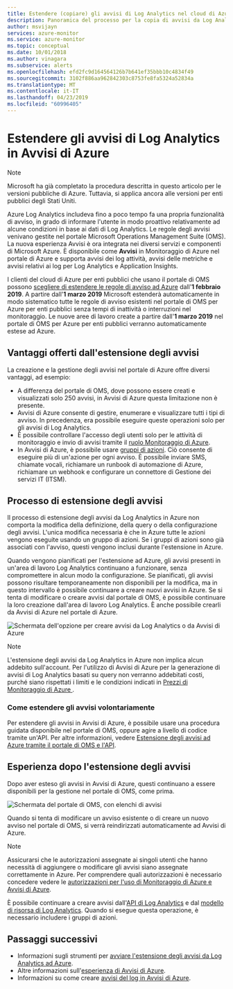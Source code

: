 ```yaml
---
title: Estendere (copiare) gli avvisi di Log Analytics nel cloud di Azure per enti pubblici
description: Panoramica del processo per la copia di avvisi da Log Analytics nel portale OMS in Avvisi di Azure e informazioni sulle principali preoccupazioni dei clienti.
author: msvijayn
services: azure-monitor
ms.service: azure-monitor
ms.topic: conceptual
ms.date: 10/01/2018
ms.author: vinagara
ms.subservice: alerts
ms.openlocfilehash: efd2fc9d164564126b7b641ef35bbb10c4834f49
ms.sourcegitcommit: 3102f886aa962842303c8753fe8fa5324a52834a
ms.translationtype: MT
ms.contentlocale: it-IT
ms.lasthandoff: 04/23/2019
ms.locfileid: "60996405"
---
```

# <a name="extend-log-analytics-alerts-to-azure-alerts"></a>Estendere gli avvisi di Log Analytics in Avvisi di Azure

> [!NOTE]
> Microsoft ha già completato la procedura descritta in questo articolo per le versioni pubbliche di Azure. Tuttavia, si applica ancora alle versioni per enti pubblici degli Stati Uniti.  

Azure Log Analytics includeva fino a poco tempo fa una propria funzionalità di avviso, in grado di informare l'utente in modo proattivo relativamente ad alcune condizioni in base ai dati di Log Analytics. Le regole degli avvisi venivano gestite nel portale Microsoft Operations Management Suite (OMS). La nuova esperienza Avvisi è ora integrata nei diversi servizi e componenti di Microsoft Azure. È disponibile come **Avvisi** in Monitoraggio di Azure nel portale di Azure e supporta avvisi dei log attività, avvisi delle metriche e avvisi relativi ai log per Log Analytics e Application Insights.

I clienti del cloud di Azure per enti pubblici che usano il portale di OMS possono [scegliere di estendere le regole di avviso ad Azure](alerts-extend-tool.md) dall'**1 febbraio 2019**. A partire dall'**1 marzo 2019** Microsoft estenderà automaticamente in modo sistematico tutte le regole di avviso esistenti nel portale di OMS per Azure per enti pubblici senza tempi di inattività o interruzioni nel monitoraggio. Le nuove aree di lavoro create a partire dall'**1 marzo 2019** nel portale di OMS per Azure per enti pubblici verranno automaticamente estese ad Azure.

## <a name="benefits-of-extending-your-alerts"></a>Vantaggi offerti dall'estensione degli avvisi
La creazione e la gestione degli avvisi nel portale di Azure offre diversi vantaggi, ad esempio:

- A differenza del portale di OMS, dove possono essere creati e visualizzati solo 250 avvisi, in Avvisi di Azure questa limitazione non è presente.
- Avvisi di Azure consente di gestire, enumerare e visualizzare tutti i tipi di avviso. In precedenza, era possibile eseguire queste operazioni solo per gli avvisi di Log Analytics.
- È possibile controllare l'accesso degli utenti solo per le attività di monitoraggio e invio di avvisi tramite il [ruolo Monitoraggio di Azure](../../azure-monitor/platform/roles-permissions-security.md).
- In Avvisi di Azure, è possibile usare [gruppi di azioni](../../azure-monitor/platform/action-groups.md). Ciò consente di eseguire più di un'azione per ogni avviso. È possibile inviare SMS, chiamate vocali, richiamare un runbook di automazione di Azure, richiamare un webhook e configurare un connettore di Gestione dei servizi IT (ITSM). 

## <a name="process-of-extending-your-alerts"></a>Processo di estensione degli avvisi
Il processo di estensione degli avvisi da Log Analytics in Azure non comporta la modifica della definizione, della query o della configurazione degli avvisi. L'unica modifica necessaria è che in Azure tutte le azioni vengono eseguite usando un gruppo di azioni. Se i gruppi di azioni sono già associati con l'avviso, questi vengono inclusi durante l'estensione in Azure.

Quando vengono pianificati per l'estensione ad Azure, gli avvisi presenti in un'area di lavoro Log Analytics continuano a funzionare, senza compromettere in alcun modo la configurazione. Se pianificati, gli avvisi possono risultare temporaneamente non disponibili per la modifica, ma in questo intervallo è possibile continuare a creare nuovi avvisi in Azure. Se si tenta di modificare o creare avvisi dal portale di OMS, è possibile continuare la loro creazione dall'area di lavoro Log Analytics. È anche possibile crearli da Avvisi di Azure nel portale di Azure.

 ![Schermata dell'opzione per creare avvisi da Log Analytics o da Avvisi di Azure](media/alerts-extend/ScheduledDirection.png)

> [!NOTE]
> L'estensione degli avvisi da Log Analytics in Azure non implica alcun addebito sull'account. Per l'utilizzo di Avvisi di Azure per la generazione di avvisi di Log Analytics basati su query non verranno addebitati costi, purché siano rispettati i limiti e le condizioni indicati in [Prezzi di Monitoraggio di Azure ](https://azure.microsoft.com/pricing/details/monitor/).  


### <a name="how-to-extend-your-alerts-voluntarily"></a>Come estendere gli avvisi volontariamente
Per estendere gli avvisi in Avvisi di Azure, è possibile usare una procedura guidata disponibile nel portale di OMS, oppure agire a livello di codice tramite un'API. Per altre informazioni, vedere [Estensione degli avvisi ad Azure tramite il portale di OMS e l'API](alerts-extend-tool.md).

## <a name="experience-after-extending-your-alerts"></a>Esperienza dopo l'estensione degli avvisi
Dopo aver esteso gli avvisi in Avvisi di Azure, questi continuano a essere disponibili per la gestione nel portale di OMS, come prima.

![Schermata del portale di OMS, con elenchi di avvisi](media/alerts-extend/PostExtendList.png)

Quando si tenta di modificare un avviso esistente o di creare un nuovo avviso nel portale di OMS, si verrà reindirizzati automaticamente ad Avvisi di Azure.  

> [!NOTE]
> Assicurarsi che le autorizzazioni assegnate ai singoli utenti che hanno necessità di aggiungere o modificare gli avvisi siano assegnate correttamente in Azure. Per comprendere quali autorizzazioni è necessario concedere vedere le [autorizzazioni per l'uso di Monitoraggio di Azure e Avvisi di Azure](../../azure-monitor/platform/roles-permissions-security.md).  
> 

È possibile continuare a creare avvisi dall'[API di Log Analytics](../../azure-monitor/platform/api-alerts.md) e dal [modello di risorsa di Log Analytics](../../azure-monitor/insights/solutions-resources-searches-alerts.md). Quando si esegue questa operazione, è necessario includere i gruppi di azioni.

## <a name="next-steps"></a>Passaggi successivi

* Informazioni sugli strumenti per [avviare l'estensione degli avvisi da Log Analytics ad Azure](alerts-extend-tool.md).
* Altre informazioni sull'[esperienza di Avvisi di Azure](../../azure-monitor/platform/alerts-overview.md).
* Informazioni su come creare [avvisi del log in Avvisi di Azure](alerts-unified-log.md).

